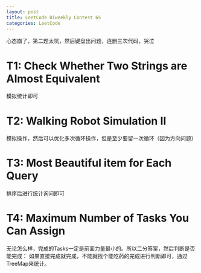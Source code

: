 ```yaml
---
layout: post
title: LeetCode Biweekly Contest 65
categories: LeetCode
---
```

心态崩了，第二题太坑，然后键盘出问题，连删三次代码，哭泣

# T1: Check Whether Two Strings are Almost Equivalent
模拟统计即可

# T2: Walking Robot Simulation II
模拟操作，然后可以优化多次循环操作，但是至少要留一次循环（因为方向问题）

# T3: Most Beautiful item for Each Query
排序后进行统计询问即可

# T4: Maximum Number of Tasks You Can Assign
无论怎么样，完成的Tasks一定是前面力量最小的。所以二分答案，然后判断是否能完成：
如果直接完成就完成，不能就找个能吃药的完成进行判断即可，通过TreeMap来统计。
